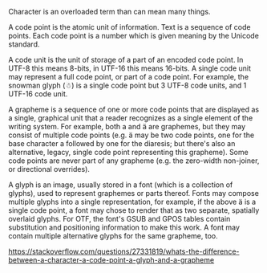 Character is an overloaded term than can mean many things.

A code point is the atomic unit of information. Text is a sequence of code points. Each code point is a number which is given meaning by the Unicode standard.

A code unit is the unit of storage of a part of an encoded code point. In UTF-8 this means 8-bits, in UTF-16 this means 16-bits. A single code unit may represent a full code point, or part of a code point. For example, the snowman glyph (☃) is a single code point but 3 UTF-8 code units, and 1 UTF-16 code unit.

A grapheme is a sequence of one or more code points that are displayed as a single, graphical unit that a reader recognizes as a single element of the writing system. For example, both a and ä are graphemes, but they may consist of multiple code points (e.g. ä may be two code points, one for the base character a followed by one for the diaresis; but there's also an alternative, legacy, single code point representing this grapheme). Some code points are never part of any grapheme (e.g. the zero-width non-joiner, or directional overrides).

A glyph is an image, usually stored in a font (which is a collection of glyphs), used to represent graphemes or parts thereof. Fonts may compose multiple glyphs into a single representation, for example, if the above ä is a single code point, a font may chose to render that as two separate, spatially overlaid glyphs. For OTF, the font's GSUB and GPOS tables contain substitution and positioning information to make this work. A font may contain multiple alternative glyphs for the same grapheme, too.

https://stackoverflow.com/questions/27331819/whats-the-difference-between-a-character-a-code-point-a-glyph-and-a-grapheme
